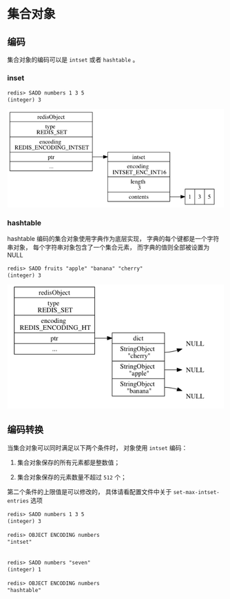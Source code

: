 # 集合对象





## 编码

集合对象的编码可以是 `intset` 或者 `hashtable` 。

### inset

```shell
redis> SADD numbers 1 3 5
(integer) 3
```

![1565948160272](assets/set-集合对象/1565948160272.png)

### hashtable

hashtable 编码的集合对象使用字典作为底层实现， 字典的每个键都是一个字符串对象， 每个字符串对象包含了一个集合元素， 而字典的值则全部被设置为 NULL 

```shell
redis> SADD fruits "apple" "banana" "cherry"
(integer) 3
```

![1565948195667](assets/set-集合对象/1565948195667.png)

## 编码转换

当集合对象可以同时满足以下两个条件时， 对象使用 `intset` 编码：

1. 集合对象保存的所有元素都是整数值；

2. 集合对象保存的元素数量不超过 `512` 个；

第二个条件的上限值是可以修改的， 具体请看配置文件中关于 `set-max-intset-entries` 选项



```shell
redis> SADD numbers 1 3 5
(integer) 3

redis> OBJECT ENCODING numbers
"intset"


redis> SADD numbers "seven"
(integer) 1

redis> OBJECT ENCODING numbers
"hashtable"
```

